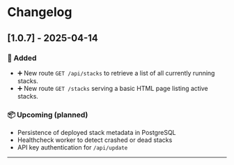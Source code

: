 # Changelog

## [1.0.7] - 2025-04-14

### 🚀 Added

- ➕ New route `GET /api/stacks` to retrieve a list of all currently running stacks.
- ➕ New route `GET /stacks` serving a basic HTML page listing active stacks.

### 📦 Upcoming (planned)

- Persistence of deployed stack metadata in PostgreSQL
- Healthcheck worker to detect crashed or dead stacks
- API key authentication for `/api/update`

---

